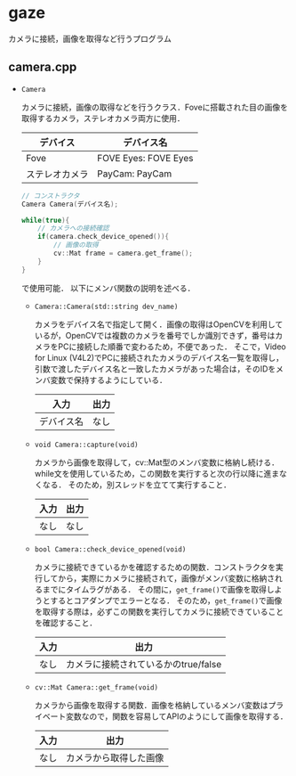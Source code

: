 # gaze

カメラに接続，画像を取得など行うプログラム

## camera.cpp

- `Camera`

    カメラに接続，画像の取得などを行うクラス．Foveに搭載された目の画像を取得するカメラ，ステレオカメラ両方に使用．

    | デバイス | デバイス名 |
    | --------- | ----------- |
    | Fove | FOVE Eyes: FOVE Eyes |
    | ステレオカメラ | PayCam: PayCam |

    ```cpp
    // コンストラクタ
    Camera Camera(デバイス名);

    while(true){
        // カメラへの接続確認
        if(camera.check_device_opened()){
            // 画像の取得
            cv::Mat frame = camera.get_frame();
        }
    }
    ```

    で使用可能．
    以下にメンバ関数の説明を述べる．

  - `Camera::Camera(std::string dev_name)`

    カメラをデバイス名で指定して開く．画像の取得はOpenCVを利用しているが，OpenCVでは複数のカメラを番号でしか識別できず，番号はカメラをPCに接続した順番で変わるため，不便であった．
    そこで，Video for Linux (V4L2)でPCに接続されたカメラのデバイス名一覧を取得し，引数で渡したデバイス名と一致したカメラがあった場合は，そのIDをメンバ変数で保持するようにしている．

    | 入力 | 出力 |
    | --------- | ----------- |
    | デバイス名 | なし |

  - `void Camera::capture(void)`

    カメラから画像を取得して，cv::Mat型のメンバ変数に格納し続ける．while文を使用しているため，この関数を実行すると次の行以降に進まなくなる．
    そのため，別スレッドを立てて実行すること．

    | 入力 | 出力 |
    | --------- | ----------- |
    | なし | なし |

  - `bool Camera::check_device_opened(void)`

    カメラに接続できているかを確認するための関数．コンストラクタを実行してから，実際にカメラに接続されて，画像がメンバ変数に格納されるまでにタイムラグがある．
    その間に，`get_frame()`で画像を取得しようとするとコアダンプでエラーとなる．
    そのため，`get_frame()`で画像を取得する際は，必ずこの関数を実行してカメラに接続できていることを確認すること．

    | 入力 | 出力 |
    | --------- | ----------- |
    | なし | カメラに接続されているかのtrue/false |

  - `cv::Mat Camera::get_frame(void)`

    カメラから画像を取得する関数．画像を格納しているメンバ変数はプライベート変数なので，関数を容易してAPIのようにして画像を取得する．

    | 入力 | 出力 |
    | --------- | ----------- |
    | なし | カメラから取得した画像 |

